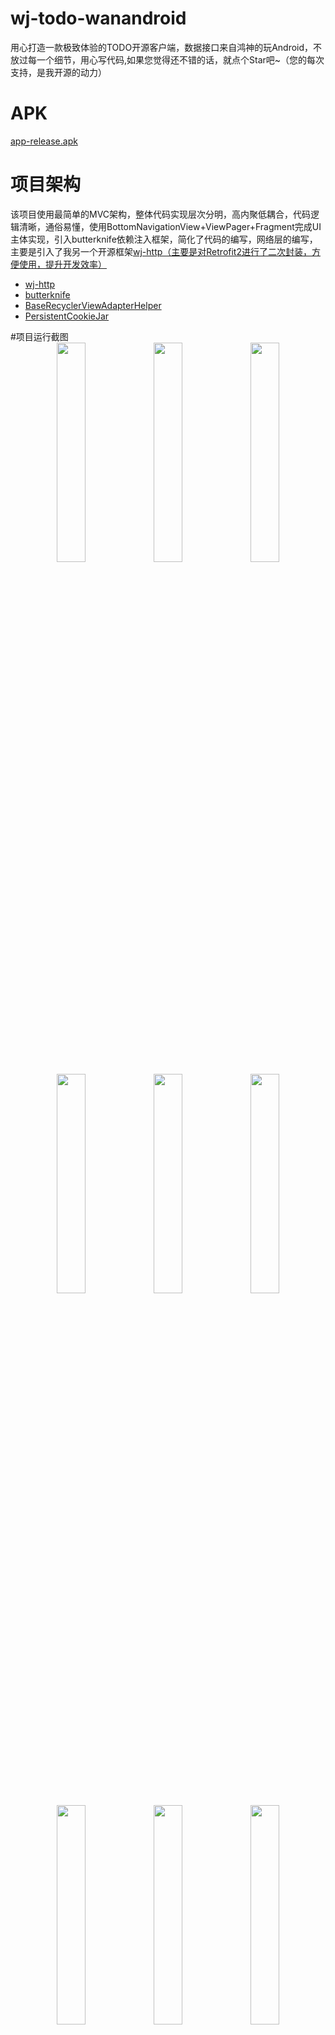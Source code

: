 # wj-todo-wanandroid
用心打造一款极致体验的TODO开源客户端，数据接口来自鸿神的玩Android，不放过每一个细节，用心写代码,如果您觉得还不错的话，就点个Star吧~（您的每次支持，是我开源的动力）
# APK
<a href="https://raw.githubusercontent.com/wjwang0914/wj-todo-wanandroid/master/release/app-release.apk">app-release.apk</a>
# 项目架构
该项目使用最简单的MVC架构，整体代码实现层次分明，高内聚低耦合，代码逻辑清晰，通俗易懂，使用BottomNavigationView+ViewPager+Fragment完成UI主体实现，引入butterknife依赖注入框架，简化了代码的编写，网络层的编写，主要是引入了我另一个开源框架<a href="https://github.com/wjwang0914/wj-http">wj-http（主要是对Retrofit2进行了二次封装，方便使用，提升开发效率）</a>
<ul>
<li><a href="https://github.com/wjwang0914/wj-http">wj-http</a></li>
<li><a href="https://github.com/JakeWharton/butterknife">butterknife</a></li>
<li><a href="https://github.com/CymChad/BaseRecyclerViewAdapterHelper">BaseRecyclerViewAdapterHelper</a></li>
<li><a href="https://github.com/franmontiel/PersistentCookieJar">PersistentCookieJar</a></li>
</ul>
#项目运行截图
<div align="center">
<img src="https://raw.githubusercontent.com/wjwang0914/wj-todo-wanandroid/master/screenshots/000.png" width=30%>
<img src="https://raw.githubusercontent.com/wjwang0914/wj-todo-wanandroid/master/screenshots/001.png" width=30%>
<img src="https://raw.githubusercontent.com/wjwang0914/wj-todo-wanandroid/master/screenshots/002.png" width=30%>
</div>

<div align="center">
<img src="https://raw.githubusercontent.com/wjwang0914/wj-todo-wanandroid/master/screenshots/003.png" width=30%>
<img src="https://raw.githubusercontent.com/wjwang0914/wj-todo-wanandroid/master/screenshots/004.png" width=30%>
<img src="https://raw.githubusercontent.com/wjwang0914/wj-todo-wanandroid/master/screenshots/005.png" width=30%>
</div>

<div align="center">
<img src="https://raw.githubusercontent.com/wjwang0914/wj-todo-wanandroid/master/screenshots/006.png" width=30%>
<img src="https://raw.githubusercontent.com/wjwang0914/wj-todo-wanandroid/master/screenshots/007.png" width=30%>
<img src="https://raw.githubusercontent.com/wjwang0914/wj-todo-wanandroid/master/screenshots/008.png" width=30%>
</div>

<div align="center">
<img src="https://raw.githubusercontent.com/wjwang0914/wj-todo-wanandroid/master/screenshots/009.png" width=30%>
<img src="https://raw.githubusercontent.com/wjwang0914/wj-todo-wanandroid/master/screenshots/010.png" width=30%>
</div>

## Thanks

### API：
鸿洋大大提供的
[WanAndroid API](http://www.wanandroid.com/)

### ICON：
[iconfont](http://www.iconfont.cn/)